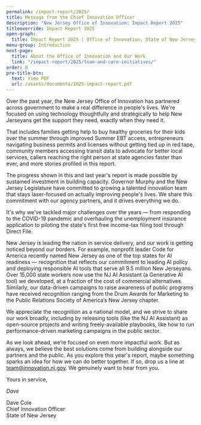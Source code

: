 ```yaml
---
permalink: /impact-report/2025/
title: Message from the Chief Innovation Officer
description: "New Jersey Office of Innovation: Impact Report 2025"
titleoverride: Impact Report 2025
open-graph:
  title: Impact Report 2025 | Office of Innovation, State of New Jersey
menu-group: Introduction
next-page:
  title: About the Office of Innovation and Our Work
  link: "/impact-report/2025/team-and-core-initiatives/"
order: 0
pre-title-btn:
  text: View PDF
  url: /assets/documents/2025-impact-report.pdf
---
```


Over the past year, the New Jersey Office of Innovation has partnered across government to make a real difference in people's lives. We're focused on using technology thoughtfully and strategically to help New Jerseyans get the support they need, exactly when they need it.

That includes families getting help to buy healthy groceries for their kids over the summer through improved Summer EBT access, entrepreneurs navigating business permits and licenses without getting tied up in red tape, community members accessing transit data to advocate for better local services, callers reaching the right person at state agencies faster than ever, and more stories profiled in this report.

The progress shown in this and last year's report is made possible by sustained investment in building capacity. Governor Murphy and the New Jersey Legislature have committed to growing a talented innovation team that stays laser-focused on actually improving people's lives. We share this commitment with our agency partners, and it drives everything we do.

It's why we've tackled major challenges over the years — from responding to the COVID-19 pandemic and overhauling the unemployment insurance application to piloting the state's first free income-tax filing tool through Direct File.

New Jersey is leading the nation in service delivery, and our work is getting noticed beyond our borders. For example, nonprofit leader Code for America recently named New Jersey as one of the top states for AI readiness — recognition that reflects our commitment to leading AI policy and deploying responsible AI tools that serve all 9.5 million New Jerseyans. Over 15,000 state workers now use the NJ AI Assistant (a Generative AI tool) we developed, at a fraction of the cost of commercial alternatives. Similarly, our data-driven campaigns to raise awareness of public programs have received recognition ranging from the Drum Awards for Marketing to the Public Relations Society of America’s New Jersey chapter.

We appreciate the recognition as a national model, and we strive to share our work broadly, including by releasing tools (like the NJ AI Assistant) as open-source projects and writing freely-available playbooks, like how to run performance-driven marketing campaigns in the public sector.

As we look ahead, we’re focused on even more impactful work. But as always, we believe the best solutions come from building alongside our partners and the public. As you explore this year's report, maybe something sparks an idea for how we can do better together. If so, drop us a line at team@innovation.nj.gov. We genuinely want to hear from you.

Yours in service,

_Dave_

Dave Cole\
Chief Innovation Officer\
State of New Jersey
